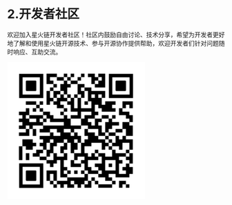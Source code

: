 # 2.开发者社区

欢迎加入星火链开发者社区！社区内鼓励自由讨论、技术分享，希望为开发者更好地了解和使用星火链开源技术、参与开源协作提供帮助，欢迎开发者们针对问题随时响应、互助交流。

<img alt="image-20230511152750162" src="../_static/images/image-20230511152750162.png" style="zoom:80%;" >

